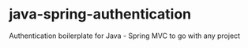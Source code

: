 # java-spring-authentication
Authentication boilerplate for Java - Spring MVC 
to go with any project
